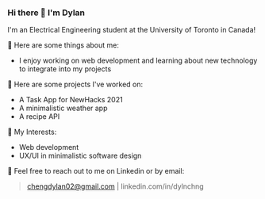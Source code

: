 ### Hi there 👋 I'm Dylan

I'm an Electrical Engineering student at the University of Toronto in Canada!

💬 Here are some things about me:
- I enjoy working on web development and learning about new technology to integrate into my projects

🔭 Here are some projects I've worked on: <br>
- A Task App for NewHacks 2021
- A minimalistic weather app
- A recipe API

🌱 My Interests:
- Web development
- UX/UI in minimalistic software design

🤔 Feel free to reach out to me on Linkedin or by email: 
> chengdylan02@gmail.com | linkedin.com/in/dylnchng

<!--
**dylncheng/dylncheng** is a ✨ _special_ ✨ repository because its `README.md` (this file) appears on your GitHub profile.

Here are some ideas to get you started:

- 🔭 I’m currently working on ...
- 🌱 I’m currently learning ...
- 👯 I’m looking to collaborate on ...
- 🤔 I’m looking for help with ...
- 💬 Ask me about ...
- 📫 How to reach me: ...
- 😄 Pronouns: ...
- ⚡ Fun fact: ...
-->
